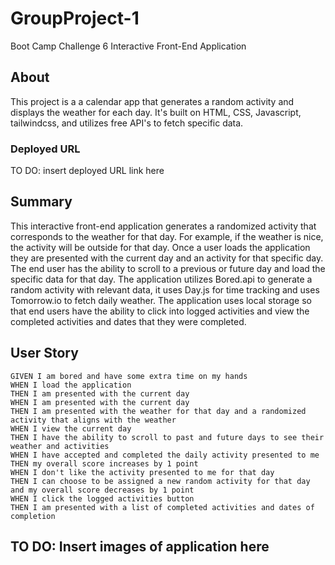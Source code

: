 # GroupProject-1
Boot Camp Challenge 6
Interactive Front-End Application

## About
This project is a a calendar app that generates a random activity and displays the weather for each day. It's built on HTML, CSS, Javascript, tailwindcss, and utilizes free API's to fetch specific data. 

### Deployed URL
TO DO: insert deployed URL link here

## Summary
This interactive front-end application generates a randomized activity that corresponds to the weather for that day. For example, if the weather is nice, the activity will be outside for that day. Once a user loads the application they are presented with the current day and an activity for that specific day. The end user has the ability to scroll to a previous or future day and load the specific data for that day. The application utilizes Bored.api to generate a random activity with relevant data, it uses Day.js for time tracking and uses Tomorrow.io to fetch daily weather. The application uses local storage so that end users have the ability to click into logged activities and view the completed activities and dates that they were completed.


## User Story
```
GIVEN I am bored and have some extra time on my hands
WHEN I load the application
THEN I am presented with the current day
WHEN I am presented with the current day
THEN I am presented with the weather for that day and a randomized activity that aligns with the weather
WHEN I view the current day
THEN I have the ability to scroll to past and future days to see their weather and activities
WHEN I have accepted and completed the daily activity presented to me
THEN my overall score increases by 1 point
WHEN I don't like the activity presented to me for that day
THEN I can choose to be assigned a new random activity for that day and my overall score decreases by 1 point
WHEN I click the logged activities button
THEN I am presented with a list of completed activities and dates of completion
```

## TO DO: Insert images of application here
